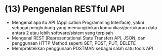 # (13) Pengenalan RESTful API

- Mengenal apa itu API (Application Programming Interface), yakni sebagai penghubung yang memungkinkan komunikasi/pertukaran data antara 2 atau lebih software/sistem yang terpisah
- Mengenal REST (Representational State Transfer) API, JSON, dan penggunaan HTTP Method seperti GET, POST, PUT, DELETE
- Mempraktekkan penggunaan POSTMAN sebagai salah satu tools API
